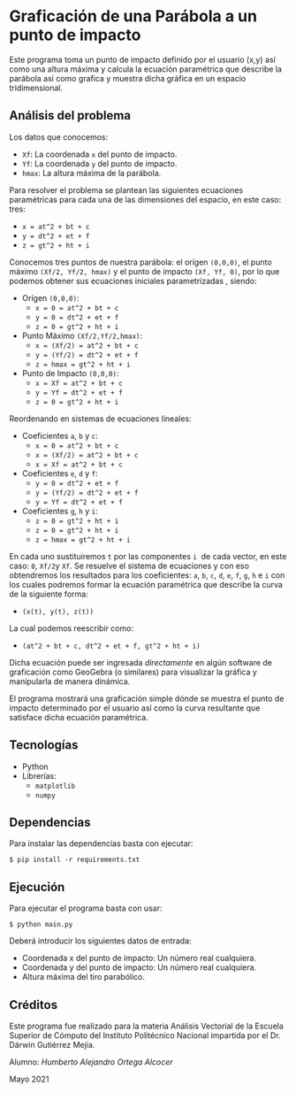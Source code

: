 # Graficación de una Parábola a un punto de impacto

Este programa toma un punto de impacto definido por el usuario (x,y) así como una altura máxima y calcula la ecuación paramétrica que describe la parábola así como grafica y muestra dicha gráfica en un espacio tridimensional.

## Análisis del problema

Los datos que conocemos:

- `Xf`: La coordenada `x` del punto de impacto.
- `Yf`: La coordenada `y` del punto de impacto.
- `hmax`: La altura máxima de la parábola.

Para resolver el problema se plantean las siguientes ecuaciones paramétricas para cada una de las dimensiones del espacio, en este caso: tres:

- `x = at^2 + bt + c`
- `y = dt^2 + et + f`
- `z = gt^2 + ht + i`

Conocemos tres puntos de nuestra parábola: el orígen `(0,0,0)`, el punto máximo `(Xf/2, Yf/2, hmax)` y el punto de impacto `(Xf, Yf, 0)`, por lo que podemos obtener sus ecuaciones iniciales parametrizadas , siendo:

- Orígen `(0,0,0)`:
  - `x = 0 = at^2 + bt + c`
  - `y = 0 = dt^2 + et + f`
  - `z = 0 = gt^2 + ht + i`
- Punto Máximo `(Xf/2,Yf/2,hmax)`:
  - `x = (Xf/2) = at^2 + bt + c`
  - `y = (Yf/2) = dt^2 + et + f`
  - `z = hmax = gt^2 + ht + i`
- Punto de Impacto `(0,0,0)`:
  - `x = Xf = at^2 + bt + c`
  - `y = Yf = dt^2 + et + f`
  - `z = 0 = gt^2 + ht + i`

Reordenando en sistemas de ecuaciones lineales:

- Coeficientes `a`, `b` y `c`:
  - `x = 0 = at^2 + bt + c`
  - `x = (Xf/2) = at^2 + bt + c`
  - `x = Xf = at^2 + bt + c`
- Coeficientes `e`, `d` y `f`:
  - `y = 0 = dt^2 + et + f`
  - `y = (Yf/2) = dt^2 + et + f`
  - `y = Yf = dt^2 + et + f`
- Coeficientes `g`, `h` y `i`:
  - `z = 0 = gt^2 + ht + i`
  - `z = 0 = gt^2 + ht + i`
  - `z = hmax = gt^2 + ht + i`

En cada uno sustituiremos `t` por las componentes `i`  de cada vector, en este caso: `0`, `Xf/2`y `Xf`. Se resuelve el sistema de ecuaciones y con eso obtendremos los resultados para los coeficientes: `a`, `b`, `c`, `d`, `e`, `f`, `g`, `h` e `i` con los cuales podremos formar la ecuación paramétrica que describe la curva de la siguiente forma:

- `(x(t), y(t), z(t))`

La cual podemos reescribir como:

- `(at^2 + bt + c, dt^2 + et + f, gt^2 + ht + i)`

Dicha ecuación puede ser ingresada _directamente_ en algún software de graficación como GeoGebra (o similares) para visualizar la gráfica y manipularla de manera dinámica.

El programa mostrará una graficación simple dónde se muestra el punto de impacto determinado por el usuario así como la curva resultante que satisface dicha ecuación paramétrica.

## Tecnologías

- Python
- Librerías:
  - `matplotlib`
  - `numpy`

## Dependencias

Para instalar las dependencias basta con ejecutar:

`$ pip install -r requirements.txt`

## Ejecución

Para ejecutar el programa basta con usar:

`$ python main.py`

Deberá introducir los siguientes datos de entrada:

- Coordenada x del punto de impacto: Un número real cualquiera.
- Coordenada y del punto de impacto: Un número real cualquiera.
- Altura máxima del tiro parabólico.

## Créditos

Este programa fue realizado para la materia Análisis Vectorial de la Escuela Superior de Cómputo del Instituto Politécnico Nacional impartida por el Dr. Dárwin Gutiérrez Mejía.

Alumno: *Humberto Alejandro Ortega Alcocer*

Mayo 2021